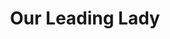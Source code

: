 ---
layout: productions
title: Our Leading Lady
year: 2010
image: 
image_credit: 
image_alt:
image_caption:
category: 
Theatre: Theatre Jacksonville
Venue: Little Theatre
cast:
crew:
  Director: Michael Lipp
external_links:
---